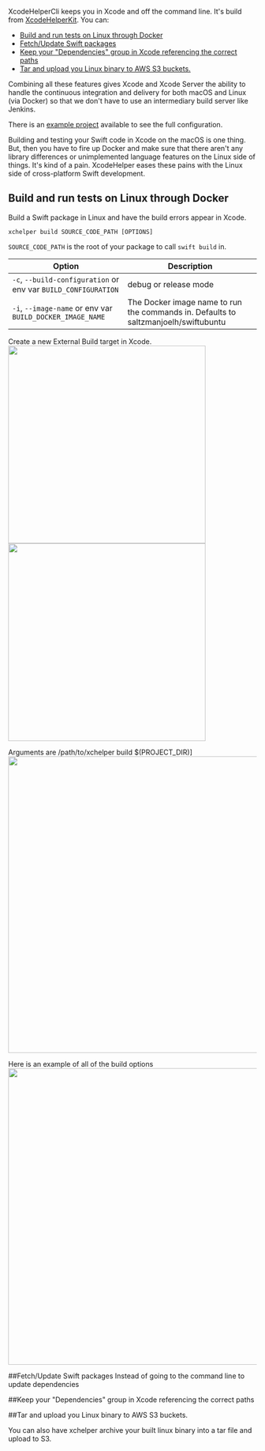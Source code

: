 XcodeHelperCli keeps you in Xcode and off the command line. It's build from [XcodeHelperKit](https://www.github.com/saltzmanjoelh/XcodeHelperKit). You can:

- [Build and run tests on Linux through Docker](#build)
- [Fetch/Update Swift packages](#fetch)
- [Keep your "Dependencies" group in Xcode referencing the correct paths](#symlink)
- [Tar and upload you Linux binary to AWS S3 buckets.](#archive)

Combining all these features gives Xcode and Xcode Server the ability to handle the continuous integration and delivery for both macOS and Linux (via Docker) so that we don't have to use an intermediary build server like Jenkins. 

There is an [example project](https://www.github.com/saltzmanjoelh/XcodeHelperExample) available to see the full configuration.

Building and testing your Swift code in Xcode on the macOS is one thing. But, then you have to fire up Docker and make sure that there aren't any library differences or unimplemented language features on the Linux side of things. It's kind of a pain. XcodeHelper eases these pains with the Linux side of cross-platform Swift development.

## Build and run tests on Linux through Docker
Build a Swift package in Linux and have the build errors appear in Xcode.
```
xchelper build SOURCE_CODE_PATH [OPTIONS]
```
`SOURCE_CODE_PATH` is the root of your package to call `swift build` in.

Option  | Description
------------- | ------------- 
`-c`, `--build-configuration` or env var `BUILD_CONFIGURATION`| debug or release mode    
`-i`, `--image-name` or env var `BUILD_DOCKER_IMAGE_NAME`| The Docker image name to run the commands in. Defaults to saltzmanjoelh/swiftubuntu                


Create a new External Build target in Xcode. 
<img src="raw.githubusercontent.com/saltzmanjoelh/ReadmeAssets/master/XcodeHelperCli/build1.png" height="400">
<img src="http://raw.githubusercontent.com/saltzmanjoelh/ReadmeAssets/master/XcodeHelperCli/build2.png" height="400">


Arguments are /path/to/xchelper build $\(PROJECT_DIR\)]
<img src="http://raw.githubusercontent.com/saltzmanjoelh/ReadmeAssets/master/XcodeHelperCli/build3.png" width="600">


Here is an example of all of the build options
<img src="http://raw.githubusercontent.com/saltzmanjoelh/ReadmeAssets/master/XcodeHelperCli/buildfull.png" width="600">



##Fetch/Update Swift packages
Instead of going to the command line to update dependencies

##Keep your "Dependencies" group in Xcode referencing the correct paths

##Tar and upload you Linux binary to AWS S3 buckets.

You can also have xchelper archive your built linux binary into a tar file and upload to S3. 


